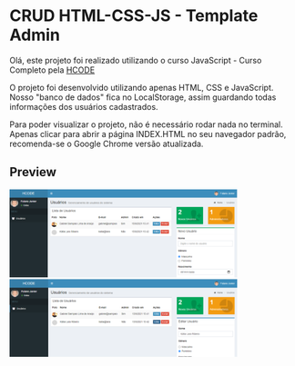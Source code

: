 # CRUD HTML-CSS-JS - Template Admin

Olá, este projeto foi realizado utilizando o curso JavaScript - Curso Completo pela <a href="https://www.hcode.com.br/">HCODE</a>

O projeto foi desenvolvido utilizando apenas HTML, CSS e JavaScript. Nosso "banco de dados" fica no LocalStorage, assim guardando todas informações dos usuários cadastrados. 

Para poder visualizar o projeto, não é necessário rodar nada no terminal. Apenas clicar para abrir a página INDEX.HTML no seu navegador padrão, recomenda-se o Google Chrome versão atualizada.

## Preview

<img src="git-img/CRUD_CREATE.png" style="max-width: 400px;"></img>
<img src="git-img/CRUD_EDIT.png" style="max-width: 400px;"></img>

## 